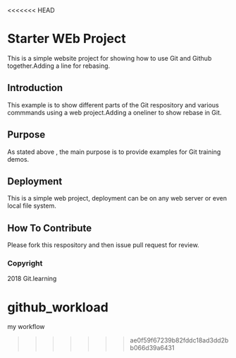 <<<<<<< HEAD
# Starter WEb Project

This is a simple website project for showing how to use Git and Github together.Adding a line for rebasing.

## Introduction

This example is to show different parts of the Git respository and various commmands using a web project.Adding a oneliner to show 
rebase in Git.

## Purpose

As stated above , the main purpose is to provide examples for Git training demos.

## Deployment

This is a simple web project, deployment can be on any web server or even local file system.

## How To Contribute

Please fork this respository and then issue pull request for review.

### Copyright

2018 Git.learning

# github_workload
my workflow 
>>>>>>> ae0f59f67239b82fddc18ad3dd2bb066d39a6431
